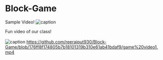# Block-Game

Sample Video!
![caption](https://github.com/reerajput930/Block-Game/blob/205d4c169eafc2dbeeec730889aebd04d1dba179/block-game-video.gif)


Fun video of our class!
<br>
<br>
![caption](https://github.com/reerajput930/Block-Game/blob/205d4c169eafc2dbeeec730889aebd04d1dba179/game%20video1.gif)
https://github.com/reerajput930/Block-Game/blob/176ff8f174805b7b18101319b310e61ab41bdaf9/game%20video1.mp4
